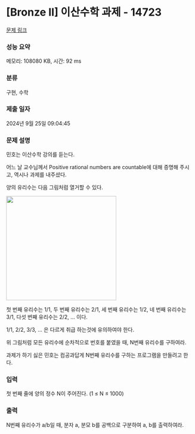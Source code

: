 # [Bronze II] 이산수학 과제 - 14723 

[문제 링크](https://www.acmicpc.net/problem/14723) 

### 성능 요약

메모리: 108080 KB, 시간: 92 ms

### 분류

구현, 수학

### 제출 일자

2024년 9월 25일 09:04:45

### 문제 설명

<p>민호는 이산수학 강의를 듣는다.</p>

<p>어느 날 교수님께서 Positive rational numbers are countable에 대해 증명해 주시고, 역시나 과제를 내주셨다. </p>

<p>양의 유리수는 다음 그림처럼 열거할 수 있다.</p>

<p><img alt="" src="https://onlinejudgeimages.s3-ap-northeast-1.amazonaws.com/problem/14723/1.png" style="height:279px; width:295px"></p>

<p>첫 번째 유리수는 1/1, 두 번째 유리수는 2/1, 세 번째 유리수는 1/2, 네 번째 유리수는 3/1, 다섯 번째 유리수는 2/2, ... 이다.</p>

<p>1/1, 2/2, 3/3, ... 은 다르게 취급 하는것에 유의하여야 한다.</p>

<p>위 그림처럼 모든 유리수에 순차적으로 번호를 붙였을 때, N번째 유리수를 구하여라.</p>

<p> 과제가 하기 싫은 민호는 컴공과답게 N번째 유리수를 구하는 프로그램을 만들려고 한다.</p>

### 입력 

 <p>첫 번째 줄에 양의 정수 N이 주어진다. (1 ≤ N ≤ 1000)</p>

### 출력 

 <p>N번째 유리수가 a/b일 때, 분자 a, 분모 b를 공백으로 구분하여 a, b를 출력하여라.</p>

